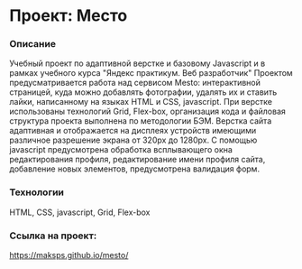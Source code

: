 # Проект: Место

### Описание

Учебный проект по адаптивной верстке и базовому Javascript и  в рамках учебного курса "Яндекс практикум. Веб разработчик"
Проектом предусматривается  работа над сервисом Mesto: интерактивной страницей, куда можно добавлять фотографии, удалять их и ставить лайки, написанному на языках HTML и CSS, javascript.
При верстке использованы технологий Grid, Flex-box, организация кода и файловая структура проекта выполнена по методологии БЭМ.
Верстка сайта адаптивная и отображается на дисплеях устройств имеющими различное разрешение экрана от 320px до 1280px. С помощью javascript предусмотрена обработка всплывающего окна редактирования профиля, редактирование имени профиля сайта, добавление новых элементов, предусмотрена валидация форм.

### Технологии
HTML, CSS, javascript,  Grid, Flex-box

### Ссылка на проект:

https://maksps.github.io/mesto/
